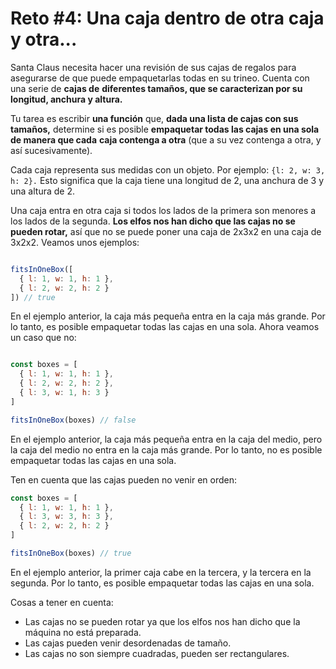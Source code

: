 # Reto #4: Una caja dentro de otra caja y otra...

Santa Claus necesita hacer una revisión de sus cajas de regalos para asegurarse
de que puede empaquetarlas todas en su trineo. Cuenta con una serie de **cajas de**
**diferentes tamaños, que se caracterizan por su longitud, anchura y altura.**

Tu tarea es escribir **una función** que, **dada una lista de cajas con sus tamaños,**
determine si es posible **empaquetar todas las cajas en una sola de manera que cada**
**caja contenga a otra** (que a su vez contenga a otra, y así sucesivamente).

Cada caja representa sus medidas con un objeto. Por ejemplo: `{l: 2, w: 3, h: 2}.`
Esto significa que la caja tiene una longitud de 2, una anchura de 3 y una altura
de 2.

Una caja entra en otra caja si todos los lados de la primera son menores a los
lados de la segunda. **Los elfos nos han dicho que las cajas no se pueden rotar,**
así que no se puede poner una caja de 2x3x2 en una caja de 3x2x2. Veamos unos ejemplos:

```javascript

fitsInOneBox([
  { l: 1, w: 1, h: 1 },
  { l: 2, w: 2, h: 2 }
]) // true

```

En el ejemplo anterior, la caja más pequeña entra en la caja más grande.
Por lo tanto, es posible empaquetar todas las cajas en una sola. Ahora
veamos un caso que no:

```javascript

const boxes = [
  { l: 1, w: 1, h: 1 },
  { l: 2, w: 2, h: 2 },
  { l: 3, w: 1, h: 3 }
]

fitsInOneBox(boxes) // false

```

En el ejemplo anterior, la caja más pequeña entra en la caja del medio, pero
la caja del medio no entra en la caja más grande. Por lo tanto, no es posible
empaquetar todas las cajas en una sola.

Ten en cuenta que las cajas pueden no venir en orden:

```javascript
const boxes = [
  { l: 1, w: 1, h: 1 },
  { l: 3, w: 3, h: 3 },
  { l: 2, w: 2, h: 2 }
]

fitsInOneBox(boxes) // true

```

En el ejemplo anterior, la primer caja cabe en la tercera, y la tercera en la
segunda. Por lo tanto, es posible empaquetar todas las cajas en una sola.

Cosas a tener en cuenta:

- Las cajas no se pueden rotar ya que los elfos nos han dicho que la máquina no
está preparada.
- Las cajas pueden venir desordenadas de tamaño.
- Las cajas no son siempre cuadradas, pueden ser rectangulares.
